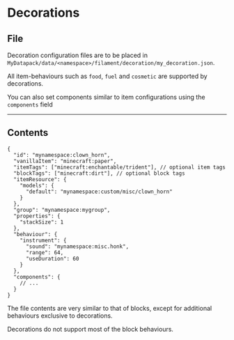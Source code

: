 # Decorations

## File

Decoration configuration files are to be placed in `MyDatapack/data/<namespace>/filament/decoration/my_decoration.json`.

All item-behaviours such as `food`, `fuel` and `cosmetic` are supported by decorations.

You can also set components similar to item configurations using the `components` field

---

## Contents

```json5
{
  "id": "mynamespace:clown_horn",
  "vanillaItem": "minecraft:paper",
  "itemTags": ["minecraft:enchantable/trident"], // optional item tags
  "blockTags": ["minecraft:dirt"], // optional block tags
  "itemResource": {
    "models": {
      "default": "mynamespace:custom/misc/clown_horn"
    }
  },
  "group": "mynamespace:mygroup",
  "properties": {
    "stackSize": 1
  },
  "behaviour": {
    "instrument": {
      "sound": "mynamespace:misc.honk",
      "range": 64,
      "useDuration": 60
    }
  },
  "components": {
    // ...
  }
}
```

The file contents are very similar to that of blocks, except for additional behaviours exclusive to decorations.

Decorations do not support most of the block behaviours.
